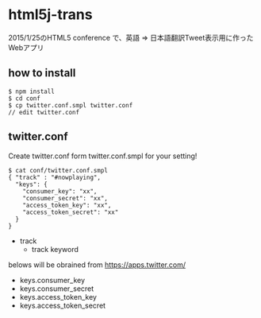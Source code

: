 # html5j-trans

2015/1/25のHTML5 conference で、英語 => 日本語翻訳Tweet表示用に作ったWebアプリ

## how to install
```
$ npm install
$ cd conf
$ cp twitter.conf.smpl twitter.conf
// edit twitter.conf
```

## twitter.conf

Create twitter.conf form twitter.conf.smpl for your setting!
```
$ cat conf/twitter.conf.smpl
{ "track" : "#nowplaying",
  "keys": { 
    "consumer_key": "xx",
    "consumer_secret": "xx",
    "access_token_key": "xx",
    "access_token_secret": "xx"
  }
}
```

* track
  * track keyword

belows will be obrained from https://apps.twitter.com/

* keys.consumer_key
* keys.consumer_secret
* keys.access_token_key 
* keys.access_token_secret 

